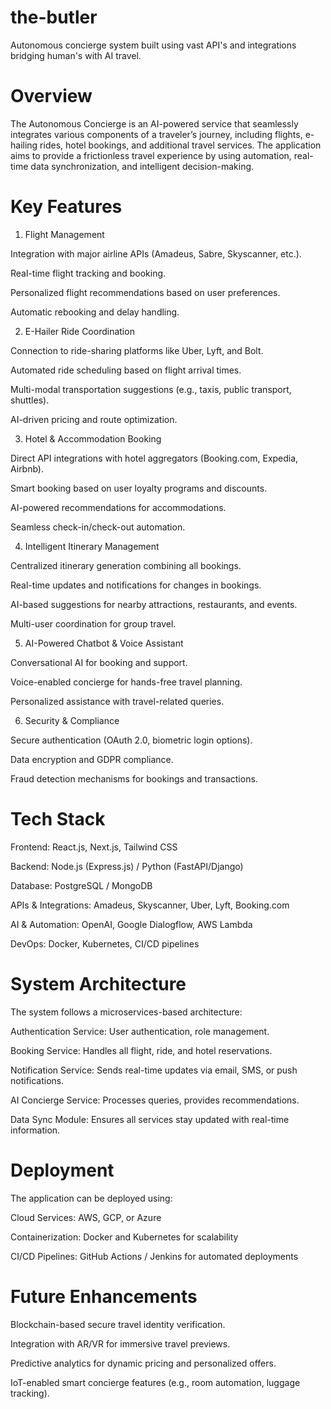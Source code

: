 # the-butler
Autonomous concierge system built using vast API's and integrations bridging human's with AI travel.


# Overview

The Autonomous Concierge is an AI-powered service that seamlessly integrates various components of a traveler’s journey, including flights, e-hailing rides, hotel bookings, and additional travel services. The application aims to provide a frictionless travel experience by using automation, real-time data synchronization, and intelligent decision-making.

# Key Features

1. Flight Management

  Integration with major airline APIs (Amadeus, Sabre, Skyscanner, etc.).

  Real-time flight tracking and booking.

  Personalized flight recommendations based on user preferences.

  Automatic rebooking and delay handling.

2. E-Hailer Ride Coordination

Connection to ride-sharing platforms like Uber, Lyft, and Bolt.

Automated ride scheduling based on flight arrival times.

Multi-modal transportation suggestions (e.g., taxis, public transport, shuttles).

AI-driven pricing and route optimization.

3. Hotel & Accommodation Booking

Direct API integrations with hotel aggregators (Booking.com, Expedia, Airbnb).

Smart booking based on user loyalty programs and discounts.

AI-powered recommendations for accommodations.

Seamless check-in/check-out automation.

4. Intelligent Itinerary Management

Centralized itinerary generation combining all bookings.

Real-time updates and notifications for changes in bookings.

AI-based suggestions for nearby attractions, restaurants, and events.

Multi-user coordination for group travel.

5. AI-Powered Chatbot & Voice Assistant

Conversational AI for booking and support.

Voice-enabled concierge for hands-free travel planning.

Personalized assistance with travel-related queries.

6. Security & Compliance

Secure authentication (OAuth 2.0, biometric login options).

Data encryption and GDPR compliance.

Fraud detection mechanisms for bookings and transactions.

# Tech Stack

Frontend: React.js, Next.js, Tailwind CSS

Backend: Node.js (Express.js) / Python (FastAPI/Django)

Database: PostgreSQL / MongoDB

APIs & Integrations: Amadeus, Skyscanner, Uber, Lyft, Booking.com

AI & Automation: OpenAI, Google Dialogflow, AWS Lambda

DevOps: Docker, Kubernetes, CI/CD pipelines

# System Architecture

The system follows a microservices-based architecture:

Authentication Service: User authentication, role management.

Booking Service: Handles all flight, ride, and hotel reservations.

Notification Service: Sends real-time updates via email, SMS, or push notifications.

AI Concierge Service: Processes queries, provides recommendations.

Data Sync Module: Ensures all services stay updated with real-time information.

# Deployment

The application can be deployed using:

Cloud Services: AWS, GCP, or Azure

Containerization: Docker and Kubernetes for scalability

CI/CD Pipelines: GitHub Actions / Jenkins for automated deployments

# Future Enhancements

Blockchain-based secure travel identity verification.

Integration with AR/VR for immersive travel previews.

Predictive analytics for dynamic pricing and personalized offers.

IoT-enabled smart concierge features (e.g., room automation, luggage tracking).
